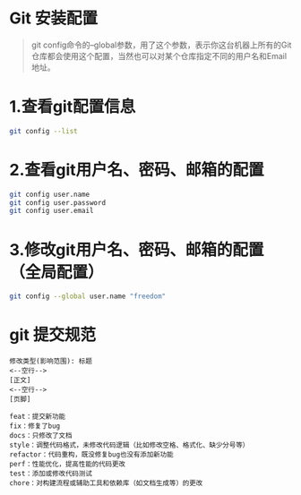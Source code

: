 # Git 安装配置
> git config命令的–global参数，用了这个参数，表示你这台机器上所有的Git仓库都会使用这个配置，当然也可以对某个仓库指定不同的用户名和Email地址。

# 1.查看git配置信息
```bash
git config --list
```
# 2.查看git用户名、密码、邮箱的配置
```bash
git config user.name
git config user.password
git config user.email
```

# 3.修改git用户名、密码、邮箱的配置（全局配置）
```bash
git config --global user.name "freedom"
```

# git 提交规范
```text
修改类型(影响范围): 标题
<--空行-->
[正文]
<--空行-->
[页脚]
```

```
feat：提交新功能
fix：修复了bug
docs：只修改了文档
style：调整代码格式，未修改代码逻辑（比如修改空格、格式化、缺少分号等）
refactor：代码重构，既没修复bug也没有添加新功能
perf：性能优化，提高性能的代码更改
test：添加或修改代码测试
chore：对构建流程或辅助工具和依赖库（如文档生成等）的更改
```